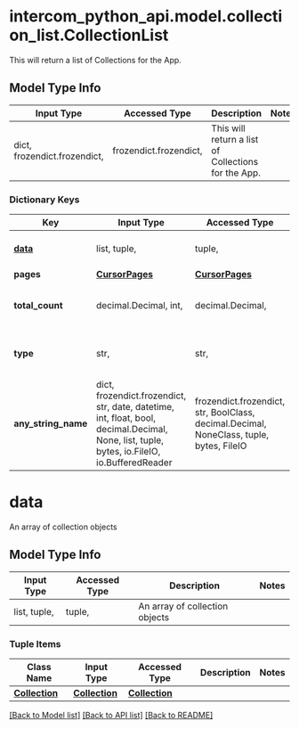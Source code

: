 # intercom_python_api.model.collection_list.CollectionList

This will return a list of Collections for the App.

## Model Type Info
Input Type | Accessed Type | Description | Notes
------------ | ------------- | ------------- | -------------
dict, frozendict.frozendict,  | frozendict.frozendict,  | This will return a list of Collections for the App. | 

### Dictionary Keys
Key | Input Type | Accessed Type | Description | Notes
------------ | ------------- | ------------- | ------------- | -------------
**[data](#data)** | list, tuple,  | tuple,  | An array of collection objects | [optional] 
**pages** | [**CursorPages**](CursorPages.md) | [**CursorPages**](CursorPages.md) |  | [optional] 
**total_count** | decimal.Decimal, int,  | decimal.Decimal,  | A count of the total number of collections. | [optional] 
**type** | str,  | str,  | The type of the object - &#x60;list&#x60;. | [optional] must be one of ["list", ] 
**any_string_name** | dict, frozendict.frozendict, str, date, datetime, int, float, bool, decimal.Decimal, None, list, tuple, bytes, io.FileIO, io.BufferedReader | frozendict.frozendict, str, BoolClass, decimal.Decimal, NoneClass, tuple, bytes, FileIO | any string name can be used but the value must be the correct type | [optional]

# data

An array of collection objects

## Model Type Info
Input Type | Accessed Type | Description | Notes
------------ | ------------- | ------------- | -------------
list, tuple,  | tuple,  | An array of collection objects | 

### Tuple Items
Class Name | Input Type | Accessed Type | Description | Notes
------------- | ------------- | ------------- | ------------- | -------------
[**Collection**](Collection.md) | [**Collection**](Collection.md) | [**Collection**](Collection.md) |  | 

[[Back to Model list]](../../README.md#documentation-for-models) [[Back to API list]](../../README.md#documentation-for-api-endpoints) [[Back to README]](../../README.md)

